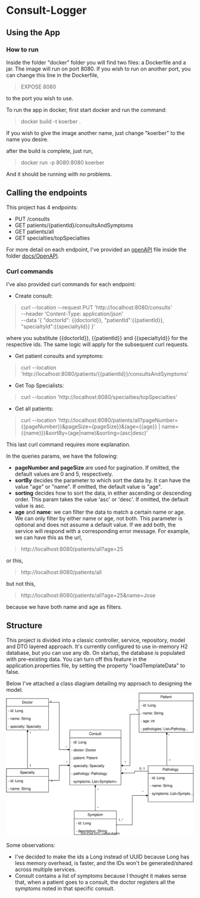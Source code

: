 # Consult-Logger

## Using the App

### How to run
Inside the folder "docker" folder you will find two files: a Dockerfile and a jar. 
The image will run on port 8080. If you wish to run on another port, you can change this line in the Dockerfile,
 
>EXPOSE 8080

to the port you wish to use.

To run the app in docker, first start docker and run the command:
>docker build -t koerber .

If you wish to give the image another name, just change "koerber" to the name you desire.

after the build is complete, just run,
>docker run -p 8080:8080 koerber

And it should be running with no problems.

## Calling the endpoints

This project has 4 endpoints:
- PUT /consults
- GET patients/{patientId}/consultsAndSymptoms
- GET patients/all
- GET specialties/topSpecialties

For more detail on each endpoint, I've provided an [openAPI](docs/OpenAPI/openapi.yaml) file inside the folder [docs/OpenAPI](docs/OpenAPI).

### Curl commands

I've also provided curl commands for each endpoint:
- Create consult:
>curl --location --request PUT 'http://localhost:8080/consults' \
--header 'Content-Type: application/json' \
--data '{
"doctorId": {{doctorId}},
"patientId":{{patientId}},
"specialtyId":{{specialtyId}}
}'

where you substitute {{doctorId}}, {{patientId}} and {{specialtyId}} for the respective ids.
The same logic will apply for the subsequent curl requests.

- Get patient consults and symptoms:
> curl --location 'http://localhost:8080/patients/{{patientId}}/consultsAndSymptoms'

- Get Top Specialists:
> curl --location 'http://localhost:8080/specialties/topSpecialties'

- Get all patients:
> curl --location 'http://localhost:8080/patients/all?pageNumber={{pageNumber}}&pageSize={pageSize}}&(age={{age}} | name={{name}})&sortBy=(age|name)&sorting=(asc|desc)'
 
This last curl command requires more explanation. 

In the queries params, we have the following:
- **pageNumber and pageSize** are used for pagination. If omitted, the default values are 0 and 5, respectively.
- **sortBy** decides the parameter to which sort the data by. It can have the value "age" or "name". If omitted, the default value is "age".
- **sorting** decides how to sort the data, in either ascending or descending order. This param takes the value 'asc' or 'desc'. If omitted, the default value is asc.
- **age** and **name**: we can filter the data to match a certain name or age. We can only filter by either name or age, not both.
This parameter is optional and does not assume a default value.
If we add both, the service will respond with a corresponding error message.
For example, we can have this as the url,
>http://localhost:8080/patients/all?age=25

or this,
> http://localhost:8080/patients/all

but not this,
>http://localhost:8080/patients/all?age=25&name=Jose

because we have both name and age as filters.


## Structure
This project is divided into a classic controller, service, repository, model and DTO layered approach.
It's currently configured to use in-memory H2 database, but you can use any db. 
On startup, the database is populated with pre-existing data. 
You can turn off this feature in the application.properties file, by setting the property "loadTemplateData" to false.

Below I've attached a class diagram detailing my approach to designing the model.
![alt text](docs/class_diagram.svg)

Some observations:
- I've decided to make the ids a Long instead of UUID because Long has less memory overhead, is faster, and the IDs won't be generated/shared across multiple services. 
- Consult contains a list of symptoms because I thought it makes sense that, when a patient goes to a consult, the doctor registers all the symptoms noted in that specific consult.